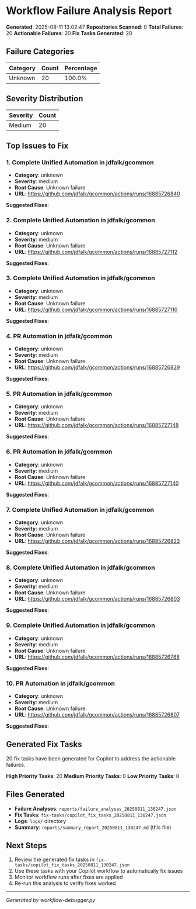 # Workflow Failure Analysis Report

**Generated**: 2025-08-11 13:02:47 **Repositories Scanned**: 0 **Total Failures**: 20 **Actionable
Failures**: 20 **Fix Tasks Generated**: 20

## Failure Categories

| Category | Count | Percentage |
| -------- | ----- | ---------- |
| Unknown  | 20    | 100.0%     |

## Severity Distribution

| Severity | Count |
| -------- | ----- |
| Medium   | 20    |

## Top Issues to Fix

### 1. Complete Unified Automation in jdfalk/gcommon

- **Category**: unknown
- **Severity**: medium
- **Root Cause**: Unknown failure
- **URL**: https://github.com/jdfalk/gcommon/actions/runs/16885726840

**Suggested Fixes**:

### 2. Complete Unified Automation in jdfalk/gcommon

- **Category**: unknown
- **Severity**: medium
- **Root Cause**: Unknown failure
- **URL**: https://github.com/jdfalk/gcommon/actions/runs/16885727112

**Suggested Fixes**:

### 3. Complete Unified Automation in jdfalk/gcommon

- **Category**: unknown
- **Severity**: medium
- **Root Cause**: Unknown failure
- **URL**: https://github.com/jdfalk/gcommon/actions/runs/16885727110

**Suggested Fixes**:

### 4. PR Automation in jdfalk/gcommon

- **Category**: unknown
- **Severity**: medium
- **Root Cause**: Unknown failure
- **URL**: https://github.com/jdfalk/gcommon/actions/runs/16885726829

**Suggested Fixes**:

### 5. PR Automation in jdfalk/gcommon

- **Category**: unknown
- **Severity**: medium
- **Root Cause**: Unknown failure
- **URL**: https://github.com/jdfalk/gcommon/actions/runs/16885727148

**Suggested Fixes**:

### 6. PR Automation in jdfalk/gcommon

- **Category**: unknown
- **Severity**: medium
- **Root Cause**: Unknown failure
- **URL**: https://github.com/jdfalk/gcommon/actions/runs/16885727140

**Suggested Fixes**:

### 7. Complete Unified Automation in jdfalk/gcommon

- **Category**: unknown
- **Severity**: medium
- **Root Cause**: Unknown failure
- **URL**: https://github.com/jdfalk/gcommon/actions/runs/16885726823

**Suggested Fixes**:

### 8. Complete Unified Automation in jdfalk/gcommon

- **Category**: unknown
- **Severity**: medium
- **Root Cause**: Unknown failure
- **URL**: https://github.com/jdfalk/gcommon/actions/runs/16885726803

**Suggested Fixes**:

### 9. Complete Unified Automation in jdfalk/gcommon

- **Category**: unknown
- **Severity**: medium
- **Root Cause**: Unknown failure
- **URL**: https://github.com/jdfalk/gcommon/actions/runs/16885726788

**Suggested Fixes**:

### 10. PR Automation in jdfalk/gcommon

- **Category**: unknown
- **Severity**: medium
- **Root Cause**: Unknown failure
- **URL**: https://github.com/jdfalk/gcommon/actions/runs/16885726807

**Suggested Fixes**:

## Generated Fix Tasks

20 fix tasks have been generated for Copilot to address the actionable failures.

**High Priority Tasks**: 20 **Medium Priority Tasks**: 0 **Low Priority Tasks**: 0

## Files Generated

- **Failure Analyses**: `reports/failure_analyses_20250811_130247.json`
- **Fix Tasks**: `fix-tasks/copilot_fix_tasks_20250811_130247.json`
- **Logs**: `logs/` directory
- **Summary**: `reports/summary_report_20250811_130247.md` (this file)

## Next Steps

1. Review the generated fix tasks in `fix-tasks/copilot_fix_tasks_20250811_130247.json`
2. Use these tasks with your Copilot workflow to automatically fix issues
3. Monitor workflow runs after fixes are applied
4. Re-run this analysis to verify fixes worked

---

_Generated by workflow-debugger.py_
